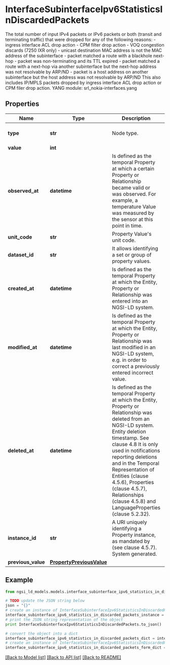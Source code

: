 # InterfaceSubinterfaceIpv6StatisticsInDiscardedPackets

The total number of input IPv4 packets or IPv6 packets or both (transit and terminating traffic) that were dropped for any of the following reasons: - ingress interface ACL drop action - CPM filter drop action - VOQ congestion discards (7250 IXR only) - unicast destination MAC address is not the MAC address of the subinterface - packet matched a route with a blackhole next-hop - packet was non-terminating and its TTL expired - packet matched a route with a next-hop via another subinterface but the next-hop address was not resolvable by ARP/ND - packet is a host address on another subinterface but the host address was not resolvable by ARP/ND  This also includes IP/MPLS packets dropped by ingress interface ACL drop action or CPM filer drop action.  YANG module: srl_nokia-interfaces.yang 

## Properties

Name | Type | Description | Notes
------------ | ------------- | ------------- | -------------
**type** | **str** | Node type.  | [optional] [default to 'Property']
**value** | **int** |  | 
**observed_at** | **datetime** | Is defined as the temporal Property at which a certain Property or Relationship became valid or was observed. For example, a temperature Value was measured by the sensor at this point in time.  | [optional] 
**unit_code** | **str** | Property Value&#39;s unit code.  | [optional] 
**dataset_id** | **str** | It allows identifying a set or group of property values.  | [optional] 
**created_at** | **datetime** | Is defined as the temporal Property at which the Entity, Property or Relationship was entered into an NGSI-LD system.  | [optional] [readonly] 
**modified_at** | **datetime** | Is defined as the temporal Property at which the Entity, Property or Relationship was last modified in an NGSI-LD system, e.g. in order to correct a previously entered incorrect value.  | [optional] [readonly] 
**deleted_at** | **datetime** | Is defined as the temporal Property at which the Entity, Property or Relationship was deleted from an NGSI-LD system.  Entity deletion timestamp. See clause 4.8 It is only used in notifications reporting deletions and in the Temporal Representation of Entities (clause 4.5.6), Properties (clause 4.5.7), Relationships (clause 4.5.8) and LanguageProperties (clause 5.2.32).  | [optional] [readonly] 
**instance_id** | **str** | A URI uniquely identifying a Property instance, as mandated by (see clause 4.5.7). System generated.  | [optional] [readonly] 
**previous_value** | [**PropertyPreviousValue**](PropertyPreviousValue.md) |  | [optional] 

## Example

```python
from ngsi_ld_models.models.interface_subinterface_ipv6_statistics_in_discarded_packets import InterfaceSubinterfaceIpv6StatisticsInDiscardedPackets

# TODO update the JSON string below
json = "{}"
# create an instance of InterfaceSubinterfaceIpv6StatisticsInDiscardedPackets from a JSON string
interface_subinterface_ipv6_statistics_in_discarded_packets_instance = InterfaceSubinterfaceIpv6StatisticsInDiscardedPackets.from_json(json)
# print the JSON string representation of the object
print InterfaceSubinterfaceIpv6StatisticsInDiscardedPackets.to_json()

# convert the object into a dict
interface_subinterface_ipv6_statistics_in_discarded_packets_dict = interface_subinterface_ipv6_statistics_in_discarded_packets_instance.to_dict()
# create an instance of InterfaceSubinterfaceIpv6StatisticsInDiscardedPackets from a dict
interface_subinterface_ipv6_statistics_in_discarded_packets_form_dict = interface_subinterface_ipv6_statistics_in_discarded_packets.from_dict(interface_subinterface_ipv6_statistics_in_discarded_packets_dict)
```
[[Back to Model list]](../README.md#documentation-for-models) [[Back to API list]](../README.md#documentation-for-api-endpoints) [[Back to README]](../README.md)


